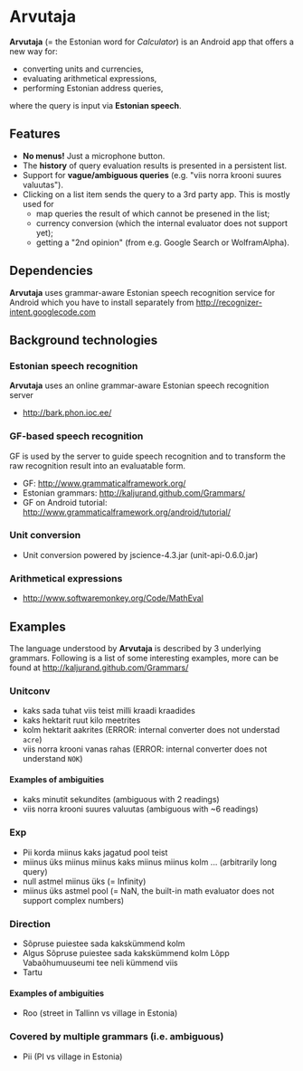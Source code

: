 Arvutaja
========

__Arvutaja__ (= the Estonian word for _Calculator_) is an Android app that
offers a new way for:

  * converting units and currencies,
  * evaluating arithmetical expressions,
  * performing Estonian address queries,

where the query is input via __Estonian speech__.

Features
--------

  * __No menus!__ Just a microphone button.
  * The __history__ of query evaluation results is presented in a persistent list.
  * Support for __vague/ambiguous queries__ (e.g. "viis norra krooni suures valuutas").
  * Clicking on a list item sends the query to a 3rd party app. This is mostly used for
    * map queries the result of which cannot be presened in the list;
    * currency conversion (which the internal evaluator does not support yet);
    * getting a "2nd opinion" (from e.g. Google Search or WolframAlpha).


Dependencies
------------

__Arvutaja__ uses grammar-aware Estonian speech recognition service for Android
which you have to install separately from
http://recognizer-intent.googlecode.com


Background technologies
-----------------------

### Estonian speech recognition

__Arvutaja__ uses an online grammar-aware Estonian speech recognition server

  * http://bark.phon.ioc.ee/

### GF-based speech recognition

GF is used by the server to guide speech recognition and to transform the
raw recognition result into an evaluatable form.

  * GF: http://www.grammaticalframework.org/
  * Estonian grammars: http://kaljurand.github.com/Grammars/
  * GF on Android tutorial: http://www.grammaticalframework.org/android/tutorial/

### Unit conversion

  * Unit conversion powered by jscience-4.3.jar (unit-api-0.6.0.jar)

### Arithmetical expressions

  * http://www.softwaremonkey.org/Code/MathEval


Examples
--------

The language understood by __Arvutaja__ is described by 3 underlying grammars.
Following is a list of some interesting examples, more can be found at
http://kaljurand.github.com/Grammars/

### Unitconv

  * kaks sada tuhat viis teist milli kraadi kraadides
  * kaks hektarit ruut kilo meetrites
  * kolm hektarit aakrites (ERROR: internal converter does not understad `acre`)
  * viis norra krooni vanas rahas (ERROR: internal converter does not understand `NOK`)

#### Examples of ambiguities

  * kaks minutit sekundites (ambiguous with 2 readings)
  * viis norra krooni suures valuutas (ambiguous with ~6 readings)

### Exp

  * Pii korda miinus kaks jagatud pool teist
  * miinus üks miinus miinus kaks miinus miinus kolm ... (arbitrarily long query)
  * null astmel miinus üks (= Infinity)
  * miinus üks astmel pool (= NaN, the built-in math evaluator does not support complex numbers)

### Direction

  * Sõpruse puiestee sada kakskümmend kolm
  * Algus Sõpruse puiestee sada kakskümmend kolm Lõpp Vabaõhumuuseumi tee neli kümmend viis
  * Tartu

#### Examples of ambiguities

  * Roo (street in Tallinn vs village in Estonia)

### Covered by multiple grammars (i.e. ambiguous)

  * Pii (PI vs village in Estonia)
